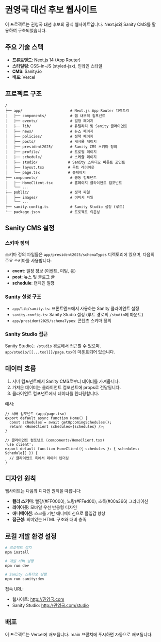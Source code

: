 # 권영국 대선 후보 웹사이트

이 프로젝트는 권영국 대선 후보의 공식 웹사이트입니다. Next.js와 Sanity CMS를 활용하여 구축되었습니다.

## 주요 기술 스택

- **프론트엔드**: Next.js 14 (App Router)
- **스타일링**: CSS-in-JS (styled-jsx), 인라인 스타일
- **CMS**: Sanity.io
- **배포**: Vercel

## 프로젝트 구조

```
/
├── app/                      # Next.js App Router 디렉토리
│   ├── components/           # 앱 내부의 컴포넌트
│   ├── events/               # 일정 페이지
│   ├── lib/                  # 유틸리티 및 Sanity 클라이언트
│   ├── news/                 # 뉴스 페이지
│   ├── policies/             # 정책 페이지
│   ├── posts/                # 게시물 페이지
│   ├── president2025/        # Sanity CMS 스키마 정의
│   ├── profile/              # 프로필 페이지
│   ├── schedule/             # 스케줄 페이지
│   ├── studio/              # Sanity 스튜디오 마운트 포인트
│   ├── layout.tsx           # 루트 레이아웃
│   └── page.tsx             # 홈페이지
├── components/               # 공통 컴포넌트
│   ├── HomeClient.tsx        # 홈페이지 클라이언트 컴포넌트
│   └── ...
├── public/                   # 정적 파일
│   ├── images/               # 이미지 파일
│   └── ...
├── sanity.config.ts          # Sanity Studio 설정 (루트)
└── package.json              # 프로젝트 의존성
```

## Sanity CMS 설정

### 스키마 정의
스키마 정의 파일들은 `app/president2025/schemaTypes` 디렉토리에 있으며, 다음의 주요 스키마를 사용합니다:

- **event**: 일정 정보 (이벤트, 미팅, 등)
- **post**: 뉴스 및 블로그 글
- **schedule**: 캠페인 일정

### Sanity 설정 구조
- `app/lib/sanity.ts`: 프론트엔드에서 사용하는 Sanity 클라이언트 설정
- `sanity.config.ts`: Sanity Studio 설정 (루트 경로의 `/studio`에 마운트)
- `app/president2025/schemaTypes`: 콘텐츠 스키마 정의

### Sanity Studio 접근
Sanity Studio는 `/studio` 경로에서 접근할 수 있으며, `app/studio/[[...tool]]/page.tsx`에 마운트되어 있습니다.

## 데이터 흐름

1. 서버 컴포넌트에서 Sanity CMS로부터 데이터를 가져옵니다.
2. 가져온 데이터는 클라이언트 컴포넌트에 props로 전달됩니다.
3. 클라이언트 컴포넌트에서 데이터를 렌더링합니다.

예시:
```tsx
// 서버 컴포넌트 (app/page.tsx)
export default async function Home() {
  const schedules = await getUpcomingSchedules();
  return <HomeClient schedules={schedules} />;
}

// 클라이언트 컴포넌트 (components/HomeClient.tsx)
'use client';
export default function HomeClient({ schedules }: { schedules: Schedule[] }) {
  // 클라이언트 측에서 데이터 렌더링
}
```

## 디자인 원칙

웹사이트는 다음의 디자인 원칙을 따릅니다:

- **컬러 스키마**: 빨강(#FF0000), 노랑(#FFed00), 초록(#00a366) 그라데이션
- **레이아웃**: 모바일 우선 반응형 디자인
- **애니메이션**: 스크롤 기반 애니메이션으로 몰입감 향상
- **접근성**: 의미있는 HTML 구조와 대비 충족

## 로컬 개발 환경 설정

```bash
# 프로젝트 설치
npm install

# 개발 서버 실행
npm run dev

# Sanity 스튜디오 실행
npm run sanity:dev
```

접속 URL:
- 웹사이트: http://권영국.com
- Sanity Studio: http://권영국.com/studio

## 배포

이 프로젝트는 Vercel에 배포됩니다. main 브랜치에 푸시하면 자동으로 배포됩니다.
